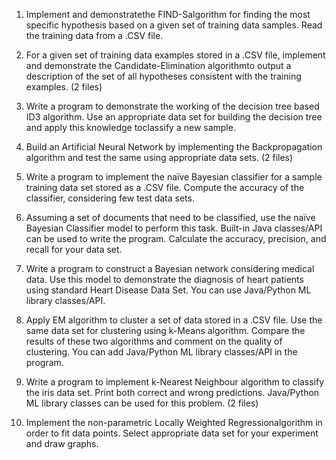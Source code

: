 1. Implement and demonstratethe FIND-Salgorithm for finding the most specific hypothesis based on a given set of training data samples. Read the training data from a .CSV file.

2. For a given set of training data examples stored in a .CSV file, implement and demonstrate the Candidate-Elimination algorithmto output a description of the set of all hypotheses consistent with the training examples. (2 files)

3. Write a program to demonstrate the working of the decision tree based ID3 algorithm. Use an appropriate data set for building the decision tree and apply this knowledge toclassify a new sample.

4. Build an Artificial Neural Network by implementing the Backpropagation algorithm and test the same using appropriate data sets. (2 files)

5. Write a program to implement the naïve Bayesian classifier for a sample training data set stored as a .CSV file. Compute the accuracy of the classifier, considering few test data sets.

6. Assuming a set of documents that need to be classified, use the naïve Bayesian Classifier model to perform this task. Built-in Java classes/API can be used to write the program. Calculate the accuracy, precision, and recall for your data set.

7. Write a program to construct a Bayesian network considering medical data. Use this model to demonstrate the diagnosis of heart patients using standard Heart Disease Data Set. You can use Java/Python ML library classes/API.

8. Apply EM algorithm to cluster a set of data stored in a .CSV file. Use the same data set for clustering using k-Means algorithm. Compare the results of these two algorithms and comment on the quality of clustering. You can add Java/Python ML library classes/API in the program.

9. Write a program to implement k-Nearest Neighbour algorithm to classify the iris data set. Print both correct and wrong predictions. Java/Python ML library classes can be used for this problem. (2 files)

10. Implement the non-parametric Locally Weighted Regressionalgorithm in order to fit data points. Select appropriate data set for your experiment and draw graphs.
